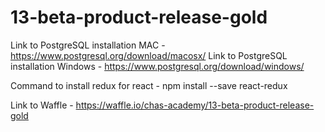 # 13-beta-product-release-gold 

Link to PostgreSQL installation MAC - https://www.postgresql.org/download/macosx/
Link to PostgreSQL installation Windows - https://www.postgresql.org/download/windows/ 

Command to install redux for react - npm install --save react-redux

Link to Waffle - https://waffle.io/chas-academy/13-beta-product-release-gold
